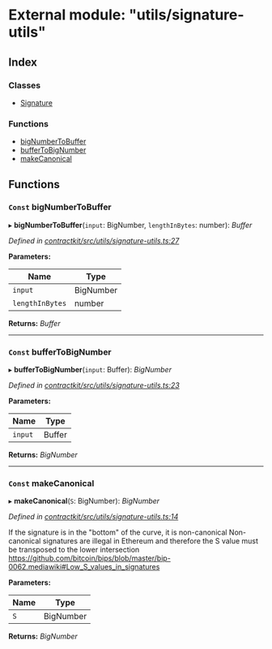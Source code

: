 # External module: "utils/signature-utils"

## Index

### Classes

* [Signature](../classes/_utils_signature_utils_.signature.md)

### Functions

* [bigNumberToBuffer](_utils_signature_utils_.md#const-bignumbertobuffer)
* [bufferToBigNumber](_utils_signature_utils_.md#const-buffertobignumber)
* [makeCanonical](_utils_signature_utils_.md#const-makecanonical)

## Functions

### `Const` bigNumberToBuffer

▸ **bigNumberToBuffer**(`input`: BigNumber, `lengthInBytes`: number): *Buffer*

*Defined in [contractkit/src/utils/signature-utils.ts:27](https://github.com/celo-org/celo-monorepo/blob/master/packages/contractkit/src/utils/signature-utils.ts#L27)*

**Parameters:**

Name | Type |
------ | ------ |
`input` | BigNumber |
`lengthInBytes` | number |

**Returns:** *Buffer*

___

### `Const` bufferToBigNumber

▸ **bufferToBigNumber**(`input`: Buffer): *BigNumber*

*Defined in [contractkit/src/utils/signature-utils.ts:23](https://github.com/celo-org/celo-monorepo/blob/master/packages/contractkit/src/utils/signature-utils.ts#L23)*

**Parameters:**

Name | Type |
------ | ------ |
`input` | Buffer |

**Returns:** *BigNumber*

___

### `Const` makeCanonical

▸ **makeCanonical**(`S`: BigNumber): *BigNumber*

*Defined in [contractkit/src/utils/signature-utils.ts:14](https://github.com/celo-org/celo-monorepo/blob/master/packages/contractkit/src/utils/signature-utils.ts#L14)*

If the signature is in the "bottom" of the curve, it is non-canonical
Non-canonical signatures are illegal in Ethereum and therefore the S value
must be transposed to the lower intersection
https://github.com/bitcoin/bips/blob/master/bip-0062.mediawiki#Low_S_values_in_signatures

**Parameters:**

Name | Type |
------ | ------ |
`S` | BigNumber |

**Returns:** *BigNumber*
